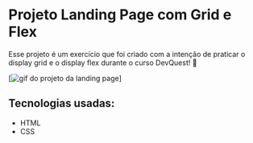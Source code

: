 # Projeto Landing Page com Grid e Flex

Esse projeto é um exercício que foi criado com a intenção de praticar o display grid e o display flex durante o curso DevQuest! 🚀

[<img src="./src/images/projeto-landing-page-grid-flex.gif" alt="gif do projeto da landing page">]

## Tecnologias usadas:
- HTML
- CSS